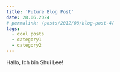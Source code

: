 ```yaml
---
title: 'Future Blog Post'
date: 28.06.2024
# permalink: /posts/2012/08/blog-post-4/
tags:
  - cool posts
  - category1
  - category2
---
```


Hallo, Ich bin Shui Lee!
